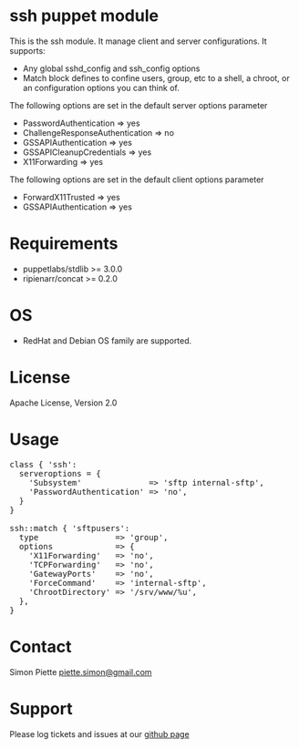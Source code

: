 
# ssh puppet module

This is the ssh module. It manage client and server configurations. It supports:

- Any global sshd_config and ssh_config options
- Match block defines to confine users, group, etc to a shell, a chroot, or an
  configuration options you can think of.

The following options are set in the default server options parameter

- PasswordAuthentication          => yes
- ChallengeResponseAuthentication => no
- GSSAPIAuthentication            => yes
- GSSAPICleanupCredentials        => yes
- X11Forwarding                   => yes

The following options are set in the default client options parameter

- ForwardX11Trusted    => yes
- GSSAPIAuthentication => yes

# Requirements

- puppetlabs/stdlib >= 3.0.0
- ripienarr/concat >= 0.2.0

# OS
- RedHat and Debian OS family are supported.

# License
Apache License, Version 2.0

# Usage

<pre>
class { 'ssh':
  serveroptions = {
    'Subsystem'              => 'sftp internal-sftp',
    'PasswordAuthentication' => 'no',
  }
}

ssh::match { 'sftpusers':
  type                => 'group',
  options             => {
    'X11Forwarding'   => 'no',
    'TCPForwarding'   => 'no',
    'GatewayPorts'    => 'no',
    'ForceCommand'    => 'internal-sftp',
    'ChrootDirectory' => '/srv/www/%u',
  },
}
</pre>

# Contact
Simon Piette <piette.simon@gmail.com>

# Support

Please log tickets and issues at our [github page](https://github.com/spiette/puppet-ssh)
